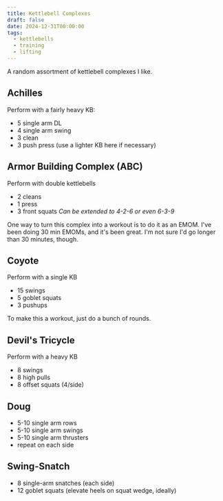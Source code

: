 ```yaml
---
title: Kettlebell Complexes
draft: false
date: 2024-12-31T00:00:00
tags:
  - kettlebells
  - training
  - lifting
---
```

A random assortment of kettlebell complexes I like.

## Achilles
Perform with a fairly heavy KB:
- 5 single arm DL
- 4 single arm swing
- 3 clean
- 3 push press (use a lighter KB here if necessary)

## Armor Building Complex (ABC)
Perform with double kettlebells
- 2 cleans
- 1 press
- 3 front squats
*Can be extended to 4-2-6 or even 6-3-9*

One way to turn this complex into a workout is to do it as an EMOM. I've been doing 30 min EMOMs, and it's been great. I'm not sure I'd go longer than 30 minutes, though.

## Coyote
Perform with a single KB
- 15 swings
- 5 goblet squats
- 3 pushups

To make this a workout, just do a bunch of rounds.

## Devil's Tricycle
Perform with a heavy KB
- 8 swings
- 8 high pulls
- 8 offset squats (4/side)

## Doug
- 5-10 single arm rows
- 5-10 single arm swings
- 5-10 single arm thrusters
- repeat on each side

## Swing-Snatch
- 8 single-arm snatches (each side)
- 12 goblet squats (elevate heels on squat wedge, ideally)